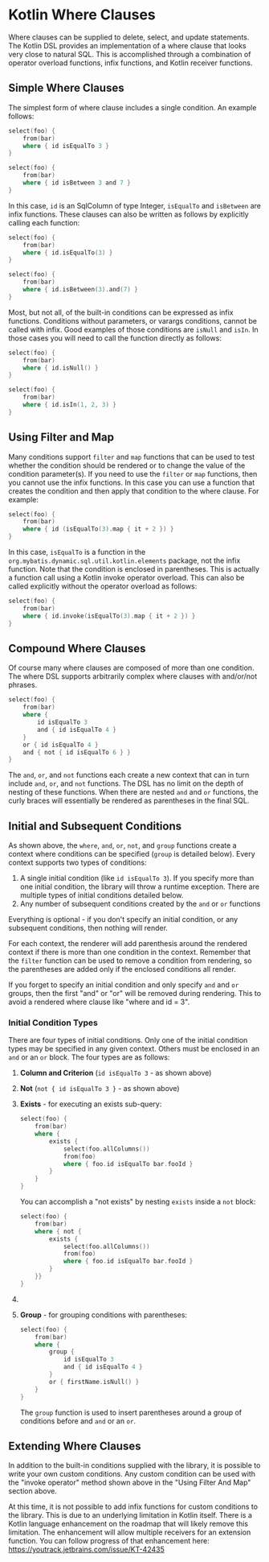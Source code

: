 # Kotlin Where Clauses

Where clauses can be supplied to delete, select, and update statements. The Kotlin DSL provides an implementation
of a where clause that looks very close to natural SQL. This is accomplished through a combination of operator
overload functions, infix functions, and Kotlin receiver functions.

## Simple Where Clauses

The simplest form of where clause includes a single condition. An example follows:

```kotlin
select(foo) {
    from(bar)
    where { id isEqualTo 3 }
}

select(foo) {
    from(bar)
    where { id isBetween 3 and 7 }
}
```

In this case, `id` is an SqlColumn of type Integer, `isEqualTo` and `isBetween` are infix functions. These clauses can
also be written as follows by explicitly calling each function:

```kotlin
select(foo) {
    from(bar)
    where { id.isEqualTo(3) }
}

select(foo) {
    from(bar)
    where { id.isBetween(3).and(7) }
}
```

Most, but not all, of the built-in conditions can be expressed as infix functions. Conditions without parameters,
or varargs conditions, cannot be called with infix. Good examples of those conditions are `isNull` and `isIn`. In
those cases you will need to call the function directly as follows:

```kotlin
select(foo) {
    from(bar)
    where { id.isNull() }
}

select(foo) {
    from(bar)
    where { id.isIn(1, 2, 3) }
}
```

## Using Filter and Map

Many conditions support `filter` and `map` functions that can be used to test whether the condition should be rendered
or to change the value of the condition parameter(s). If you need to use the `filter` or `map` functions, then you
cannot use the infix functions. In this case you can use a function that creates the condition and then apply
that condition to the where clause. For example:

```kotlin
select(foo) {
    from(bar)
    where { id (isEqualTo(3).map { it + 2 }) }
}
```

In this case, `isEqualTo` is a function in the `org.mybatis.dynamic.sql.util.kotlin.elements` package, not the infix
function. Note that the condition is enclosed in parentheses. This is actually a function call using a Kotlin invoke
operator overload. This can also be called explicitly without the operator overload as follows:

```kotlin
select(foo) {
    from(bar)
    where { id.invoke(isEqualTo(3).map { it + 2 }) }
}
```

## Compound Where Clauses

Of course many where clauses are composed of more than one condition. The where DSL supports arbitrarily complex
where clauses with and/or/not phrases.

```kotlin
select(foo) {
    from(bar)
    where {
        id isEqualTo 3
        and { id isEqualTo 4 }
    }
    or { id isEqualTo 4 }
    and { not { id isEqualTo 6 } }
}
```

The `and`, `or`, and `not` functions each create a new context that can in turn include `and`, `or`, and `not`
functions. The DSL has no limit on the depth of nesting of these functions. When there are nested `and` and `or`
functions, the curly braces will essentially be rendered as parentheses in the final SQL.

## Initial and Subsequent Conditions

As shown above, the `where`, `and`, `or`, `not`, and `group` functions create a context where conditions can be
specified (`group` is detailed below). Every context supports two types of conditions:

1. A single initial condition (like `id isEqualTo 3`). If you specify more than one initial condition, the library
   will throw a runtime exception. There are multiple types of initial conditions detailed below.
2. Any number of subsequent conditions created by the `and` or `or` functions

Everything is optional - if you don't specify an initial condition, or any subsequent conditions, then nothing will
render.

For each context, the renderer will add parenthesis around the rendered context if there is more than one condition in
the context. Remember that the `filter` function can be used to remove a condition from rendering, so the parentheses
are added only if the enclosed conditions all render.

If you forget to specify an initial condition and only specify `and` and `or` groups, then the first "and" or "or"
will be removed during rendering. This to avoid a rendered where clause like "where and id = 3".

### Initial Condition Types

There are four types of initial conditions. Only one of the initial condition types may be specified in any
given context. Others must be enclosed in an `and` or an `or` block. The four types are as follows:

1. **Column and Criterion** (`id isEqualTo 3` - as shown above)
2. **Not** (`not { id isEqualTo 3 }` - as shown above)
3. **Exists** - for executing an exists sub-query:

    ```kotlin
    select(foo) {
        from(bar)
        where {
            exists {
                select(foo.allColumns())
                from(foo)
                where { foo.id isEqualTo bar.fooId }
            }
        }
    }
    ```
   
    You can accomplish a "not exists" by nesting `exists` inside a `not` block:

    ```kotlin
    select(foo) {
        from(bar)
        where { not {
            exists {
                select(foo.allColumns())
                from(foo)
                where { foo.id isEqualTo bar.fooId }
            }
        }}
    }
    ```
4. 
5. **Group** - for grouping conditions with parentheses:

    ```kotlin
    select(foo) {
        from(bar)
        where {
            group {
                id isEqualTo 3
                and { id isEqualTo 4 }
            }
            or { firstName.isNull() }
        }
    }
    ```

    The `group` function is used to insert parentheses around a group of conditions before
    and `and` or an `or`.

## Extending Where Clauses

In addition to the built-in conditions supplied with the library, it is possible to write your own custom
conditions. Any custom condition can be used with the "invoke operator" method shown above in the "Using Filter And Map"
section above.

At this time, it is not possible to add infix functions for custom conditions to the library. This is due to an
underlying limitation in Kotlin itself. There is a Kotlin language enhancement on the roadmap that will likely
remove this limitation. The enhancement will allow multiple receivers for an extension function. You can follow
progress of that enhancement here: https://youtrack.jetbrains.com/issue/KT-42435
